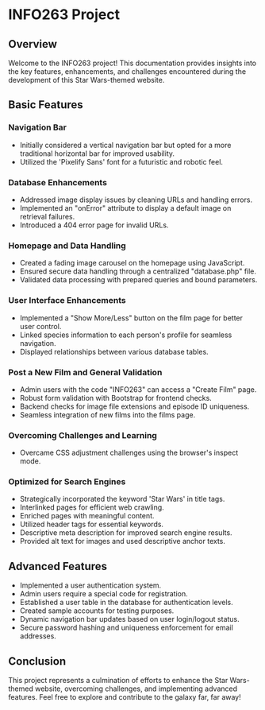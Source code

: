 # INFO263 Project


## Overview

Welcome to the INFO263 project! This documentation provides insights into the key features, enhancements, and challenges encountered during the development of this Star Wars-themed website. 

## Basic Features

### Navigation Bar

- Initially considered a vertical navigation bar but opted for a more traditional horizontal bar for improved usability.
- Utilized the 'Pixelify Sans' font for a futuristic and robotic feel.

### Database Enhancements

- Addressed image display issues by cleaning URLs and handling errors.
- Implemented an "onError" attribute to display a default image on retrieval failures.
- Introduced a 404 error page for invalid URLs.

### Homepage and Data Handling

- Created a fading image carousel on the homepage using JavaScript.
- Ensured secure data handling through a centralized "database.php" file.
- Validated data processing with prepared queries and bound parameters.

### User Interface Enhancements

- Implemented a "Show More/Less" button on the film page for better user control.
- Linked species information to each person's profile for seamless navigation.
- Displayed relationships between various database tables.

### Post a New Film and General Validation

- Admin users with the code "INFO263" can access a "Create Film" page.
- Robust form validation with Bootstrap for frontend checks.
- Backend checks for image file extensions and episode ID uniqueness.
- Seamless integration of new films into the films page.

### Overcoming Challenges and Learning

- Overcame CSS adjustment challenges using the browser's inspect mode.

### Optimized for Search Engines

- Strategically incorporated the keyword 'Star Wars' in title tags.
- Interlinked pages for efficient web crawling.
- Enriched pages with meaningful content.
- Utilized header tags for essential keywords.
- Descriptive meta description for improved search engine results.
- Provided alt text for images and used descriptive anchor texts.

## Advanced Features

- Implemented a user authentication system.
- Admin users require a special code for registration.
- Established a user table in the database for authentication levels.
- Created sample accounts for testing purposes.
- Dynamic navigation bar updates based on user login/logout status.
- Secure password hashing and uniqueness enforcement for email addresses.

## Conclusion

This project represents a culmination of efforts to enhance the Star Wars-themed website, overcoming challenges, and implementing advanced features. Feel free to explore and contribute to the galaxy far, far away!

